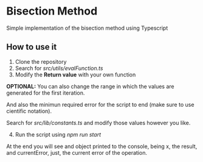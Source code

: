 # Bisection Method

Simple implementation of the bisection method using Typescript

## How to use it

1. Clone the repository
2. Search for _src/utils/evalFunction.ts_
3. Modify the **Return value** with your own function

**OPTIONAL:**
You can also change the range in which the values are generated for the
first iteration.

And also the minimun required error for the script to end (make sure to use cientific notation).

Search for *src/lib/constants.ts* and modify those values however you like.

4. Run the script using *npm run start*

At the end you will see and object printed to the console, being x, the result, and 
currentError, just, the current error of the operation.
